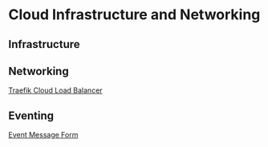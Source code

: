 # Cloud Infrastructure and Networking
## Infrastructure

## Networking

[Traefik Cloud Load Balancer](https://traefik.io/)

## Eventing

[Event Message Form](https://cloudevents.io/)